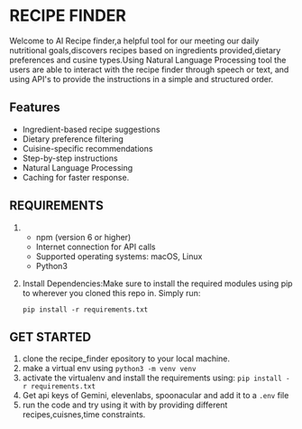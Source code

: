 # RECIPE FINDER

Welcome to AI Recipe finder,a helpful tool for our meeting our daily nutritional goals,discovers recipes based on ingredients provided,dietary preferences and cusine types.Using Natural Language Processing tool the users are able to interact with the recipe finder through speech or text, and using API's to provide the instructions in a simple and structured order.


## Features

- Ingredient-based recipe suggestions
- Dietary preference filtering
- Cuisine-specific recommendations
- Step-by-step instructions
- Natural Language Processing  
- Caching for faster response.

## REQUIREMENTS

1.  - npm (version 6 or higher)
    - Internet connection for API calls
    - Supported operating systems: macOS, Linux 
    - Python3

2. Install Dependencies:Make sure to install the required modules using pip to wherever you  cloned this repo in. Simply run:

    `pip install -r requirements.txt`


## GET STARTED

1. clone the recipe_finder epository to your local machine.
2. make a virtual env using 
    ```python3 -m venv venv```
3. activate the virtualenv and install the requirements using:
    ```pip install -r requirements.txt```
4. Get api keys of Gemini, elevenlabs, spoonacular and add it to a `.env` file
5. run the code and try using it with by providing  different recipes,cuisnes,time constraints.

